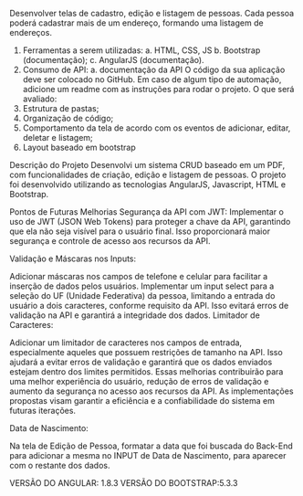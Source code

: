 Desenvolver telas de cadastro, edição e listagem de pessoas. Cada pessoa poderá cadastrar
mais de um endereço, formando uma listagem de endereços.
1. Ferramentas a serem utilizadas:
a. HTML, CSS, JS
b. Bootstrap (documentação);
c. AngularJS (documentação).
2. Consumo de API:
a. documentação da API
O código da sua aplicação deve ser colocado no GitHub. Em caso de algum tipo de automação,
adicione um readme com as instruções para rodar o projeto.
O que será avaliado:
1. Estrutura de pastas;
2. Organização de código;
3. Comportamento da tela de acordo com os eventos de adicionar, editar, deletar e
listagem;
4. Layout baseado em bootstrap


Descrição do Projeto
Desenvolvi um sistema CRUD baseado em um PDF, com funcionalidades de criação, edição e listagem de pessoas. O projeto foi desenvolvido utilizando as tecnologias AngularJS, Javascript, HTML e Bootstrap.

Pontos de Futuras Melhorias
Segurança da API com JWT: Implementar o uso de JWT (JSON Web Tokens) para proteger a chave da API, garantindo que ela não seja visível para o usuário final. Isso proporcionará maior segurança e controle de acesso aos recursos da API.

Validação e Máscaras nos Inputs:

Adicionar máscaras nos campos de telefone e celular para facilitar a inserção de dados pelos usuários.
Implementar um input select para a seleção do UF (Unidade Federativa) da pessoa, limitando a entrada do usuário a dois caracteres, conforme requisito da API. Isso evitará erros de validação na API e garantirá a integridade dos dados.
Limitador de Caracteres:

Adicionar um limitador de caracteres nos campos de entrada, especialmente aqueles que possuem restrições de tamanho na API. Isso ajudará a evitar erros de validação e garantirá que os dados enviados estejam dentro dos limites permitidos.
Essas melhorias contribuirão para uma melhor experiência do usuário, redução de erros de validação e aumento da segurança no acesso aos recursos da API. As implementações propostas visam garantir a eficiência e a confiabilidade do sistema em futuras iterações.

Data de Nascimento:

Na tela de Edição de Pessoa, formatar a data que foi buscada do Back-End para adicionar a mesma no INPUT de Data de Nascimento, para aparecer com o restante dos dados.


VERSÃO DO ANGULAR: 1.8.3
VERSÃO DO BOOTSTRAP:5.3.3
